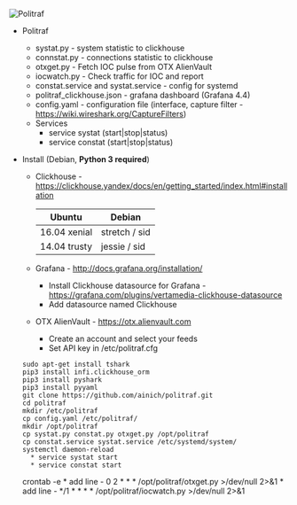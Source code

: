 ![Politraf](https://politraf.ru/static/img/politraf.jpg)

* Politraf
  * systat.py - system statistic to clickhouse
  * connstat.py - connections statistic to clickhouse
  * otxget.py - Fetch IOC pulse from OTX AlienVault
  * iocwatch.py - Check traffic for IOC and report
  * constat.service and systat.service - config for systemd
  * politraf_clickhouse.json - grafana dashboard (Grafana 4.4)
  * config.yaml - configuration file (interface, capture filter - https://wiki.wireshark.org/CaptureFilters)
  * Services
    * service systat (start|stop|status)
    * service constat (start|stop|status)

* Install (Debian, **Python 3 required**)

    * Clickhouse - https://clickhouse.yandex/docs/en/getting_started/index.html#installation
  
      Ubuntu | Debian
      ------------ | -------------
      16.04  xenial | stretch / sid
      14.04  trusty | jessie  / sid
  
    * Grafana - http://docs.grafana.org/installation/
      * Install Clickhouse datasource for Grafana - https://grafana.com/plugins/vertamedia-clickhouse-datasource
      * Add datasource named Clickhouse

    * OTX AlienVault - https://otx.alienvault.com
      * Create an account and select your feeds
      * Set API key in /etc/politraf.cfg


    ```
    sudo apt-get install tshark
    pip3 install infi.clickhouse_orm
    pip3 install pyshark
    pip3 install pyyaml
    git clone https://github.com/ainich/politraf.git
    cd politraf
    mkdir /etc/politraf
    cp config.yaml /etc/politraf/
    mkdir /opt/politraf
    cp systat.py constat.py otxget.py /opt/politraf
    cp constat.service systat.service /etc/systemd/system/
    systemctl daemon-reload
      * service systat start
      * service constat start
    ```

    crontab -e
      * add line - 0 2 * * * /opt/politraf/otxget.py >/dev/null 2>&1
      * add line - */1 * * * * /opt/politraf/iocwatch.py >/dev/null 2>&1